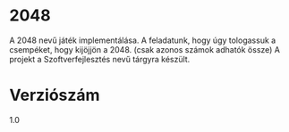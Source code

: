 2048 
===================
A 2048 nevű játék implementálása. A feladatunk, hogy úgy tologassuk a csempéket, hogy kijöjjön a 2048. (csak azonos számok adhatók össze)
A projekt a Szoftverfejlesztés nevű tárgyra készült.

Verziószám
===========
1.0

